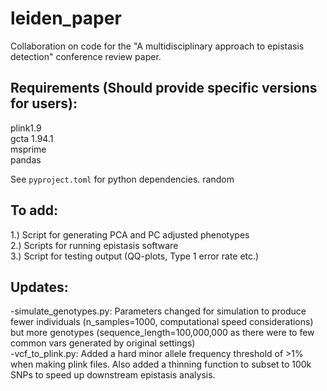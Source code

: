 # leiden_paper
Collaboration on code for the "A multidisciplinary approach to epistasis detection" conference review paper.

## Requirements (Should provide specific versions for users):
plink1.9  
gcta 1.94.1  
msprime  
pandas   

See `pyproject.toml` for python dependencies.
random  

## To add:
1.) Script for generating PCA and PC adjusted phenotypes  
2.) Scripts for running epistasis software  
3.) Script for testing output (QQ-plots, Type 1 error rate etc.)  

## Updates: 
-simulate_genotypes.py: Parameters changed for simulation to produce fewer individuals (n_samples=1000, computational speed considerations) but more genotypes (sequence_length=100,000,000 as there were to few common vars generated by original settings)  
-vcf_to_plink.py: Added a hard minor allele frequency threshold of >1% when making plink files. Also added a thinning function to subset to 100k SNPs to speed up downstream epistasis analysis.  
